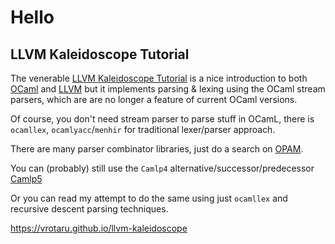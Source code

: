 # Hello

## LLVM Kaleidoscope Tutorial

The venerable [LLVM Kaleidoscope Tutorial](https://releases.llvm.org/8.0.0/docs/tutorial/OCamlLangImpl1.html) is a nice introduction to both [OCaml](https://ocaml.org) and [LLVM](https://llvm.org) but it implements parsing & lexing using the OCaml stream parsers, which are are no longer a feature of current OCaml versions. 

Of course, you don't need stream parser to parse stuff in OCamL, there is `ocamllex`, `ocamlyacc`/`menhir` for traditional lexer/parser approach.

There are many parser combinator libraries, just do a search on [OPAM](https://opam.ocaml.org/packages).

You can (probably) still use the `Camlp4` alternative/successor/predecessor [Camlp5](https://camlp5.github.io/)

Or you can read my attempt to do the same using just `ocamllex` and recursive descent parsing techniques. 

<https://vrotaru.github.io/llvm-kaleidoscope>
